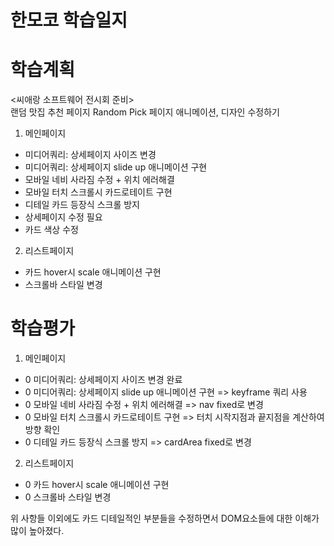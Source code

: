 # 한모코 학습일지

# 학습계획
<씨애랑 소프트웨어 전시회 준비> </br>
랜덤 맛집 추천 페이지 Random Pick 페이지 애니메이션, 디자인 수정하기
1. 메인페이지
  - 미디어쿼리: 상세페이지 사이즈 변경
  - 미디어쿼리: 상세페이지 slide up 애니메이션 구현
  - 모바일 네비 사라짐 수정 + 위치 에러해결
  - 모바일 터치 스크롤시 카드로테이트 구현
  - 디테일 카드 등장식 스크롤 방지
  - 상세페이지 수정 필요
  - 카드 색상 수정

2. 리스트페이지
  - 카드 hover시 scale 애니메이션 구현
  - 스크롤바 스타일 변경


# 학습평가

1. 메인페이지
  - 0 미디어쿼리: 상세페이지 사이즈 변경 완료
  - 0 미디어쿼리: 상세페이지 slide up 애니메이션 구현 => keyframe 쿼리 사용
  - 0 모바일 네비 사라짐 수정 + 위치 에러해결 => nav fixed로 변경
  - 0 모바일 터치 스크롤시 카드로테이트 구현 => 터치 시작지점과 끝지점을 계산하여 방향 확인
  - 0 디테일 카드 등장식 스크롤 방지 => cardArea fixed로 변경


2. 리스트페이지
  - 0 카드 hover시 scale 애니메이션 구현
  - 0 스크롤바 스타일 변경
  
위 사항들 이외에도 카드 디테일적인 부분들을 수정하면서 DOM요소들에 대한 이해가 많이 높아졌다.


